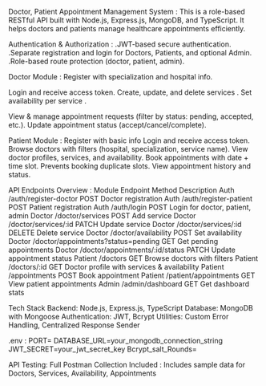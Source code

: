 

Doctor, Patient Appointment Management System :
This is a role-based RESTful API built with Node.js, Express.js, MongoDB, and TypeScript. It helps doctors and patients manage healthcare appointments efficiently.

Authentication & Authorization :
.JWT-based secure authentication.
.Separate registration and login for Doctors, Patients, and optional Admin.
.Role-based route protection (doctor, patient, admin).

Doctor Module :
Register with specialization and hospital info.

Login and receive access token.
Create, update, and delete services .
Set availability per service .

View & manage appointment requests (filter by status: pending, accepted, etc.).
Update appointment status (accept/cancel/complete).

Patient Module :
Register with basic info
Login and receive access token.
Browse doctors with filters (hospital, specialization, service name).
View doctor profiles, services, and availability.
Book appointments with date + time slot.
Prevents booking duplicate slots.
View appointment history and status.

API Endpoints Overview :
Module Endpoint Method Description
Auth /auth/register-doctor POST Doctor registration
Auth /auth/register-patient POST Patient registration
Auth /auth/login POST Login for doctor, patient, admin
Doctor /doctor/services POST Add service
Doctor /doctor/services/:id PATCH Update service
Doctor /doctor/services/:id DELETE Delete service
Doctor /doctor/availability POST Set availability
Doctor /doctor/appointments?status=pending GET Get pending appointments
Doctor /doctor/appointments/:id/status PATCH Update appointment status
Patient /doctors GET Browse doctors with filters
Patient /doctors/:id GET Doctor profile with services & availability
Patient /appointments POST Book appointment
Patient /patient/appointments GET View patient appointments
Admin /admin/dashboard GET Get dashboard stats

Tech Stack
Backend: Node.js, Express.js, TypeScript
Database: MongoDB with Mongoose
Authentication: JWT, Bcrypt
Utilities: Custom Error Handling, Centralized Response Sender

.env :
PORT=
DATABASE_URL=your_mongodb_connection_string
JWT_SECRET=your_jwt_secret_key
Bcrypt_salt_Rounds=

API Testing:
Full Postman Collection Included :
Includes sample data for Doctors, Services, Availability, Appointments
